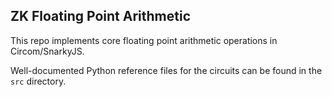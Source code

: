## ZK Floating Point Arithmetic

This repo implements core floating point arithmetic operations in Circom/SnarkyJS.

Well-documented Python reference files for the circuits can be found in the `src` directory.
